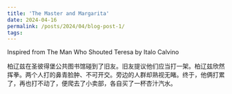 ```yaml
---
title: 'The Master and Margarita'
date: 2024-04-16
permalink: /posts/2024/04/blog-post-1/
tags:
---
```


Inspired from The Man Who Shouted Teresa by Italo Calvino

柏辽兹在圣彼得堡公共图书馆碰到了旧友。旧友提议他们应当打一架。柏辽兹欣然挥拳。两个人打的鼻青脸肿、不可开交。旁边的人群却熟视无睹。终于，他俩打累了，再也打不动了，便爬去了小卖部，各自买了一杯杏汁汽水。
